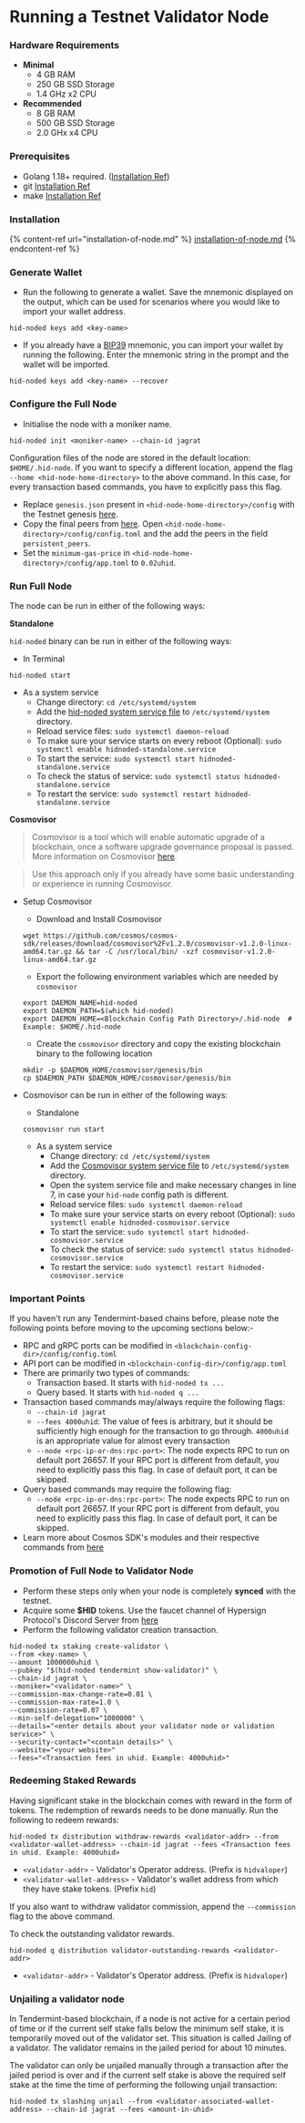 # Running a Testnet Validator Node

### Hardware Requirements

* **Minimal**
  * 4 GB RAM
  * 250 GB SSD Storage
  * 1.4 GHz x2 CPU
* **Recommended**
  * 8 GB RAM
  * 500 GB SSD Storage
  * 2.0 GHx x4 CPU

### Prerequisites

* Golang 1.18+ required. ([Installation Ref](https://go.dev/doc/install))
* git [Installation Ref](https://git-scm.com/book/en/v2/Getting-Started-Installing-Git)
* make [Installation Ref](https://linuxhint.com/install-make-ubuntu/)

### Installation

{% content-ref url="installation-of-node.md" %}
[installation-of-node.md](installation-of-node.md)
{% endcontent-ref %}

### Generate Wallet

* Run the following to generate a wallet. Save the mnemonic displayed on the output, which can be used for scenarios where you would like to import your wallet address.

```
hid-noded keys add <key-name>
```

* If you already have a [BIP39](https://github.com/bitcoin/bips/tree/master/bip-0039) mnemonic, you can import your wallet by running the following. Enter the mnemonic string in the prompt and the wallet will be imported.

```
hid-noded keys add <key-name> --recover
```

### Configure the Full Node

* Initialise the node with a moniker name.

```
hid-noded init <moniker-name> --chain-id jagrat
```

Configuration files of the node are stored in the default location: `$HOME/.hid-node`. If you want to specify a different location, append the flag `--home <hid-node-home-directory>` to the above command. In this case, for every transaction based commands, you have to explicitly pass this flag.

* Replace `genesis.json` present in `<hid-node-home-directory>/config` with the Testnet genesis [here](https://github.com/hypersign-protocol/networks/blob/master/testnet/jagrat/final\_genesis.json).
* Copy the final peers from [here](https://github.com/hypersign-protocol/networks/blob/master/testnet/jagrat/final\_peers.txt). Open `<hid-node-home-directory>/config/config.toml` and the add the peers in the field `persistent_peers`.
* Set the `minimum-gas-price` in `<hid-node-home-directory>/config/app.toml` to `0.02uhid`.

### Run Full Node

The node can be run in either of the following ways:

**Standalone**

`hid-noded` binary can be run in either of the following ways:

* In Terminal

```
hid-noded start
```

* As a system service
  * Change directory: `cd /etc/systemd/system`
  * Add the [hid-noded system service file](https://github.com/hypersign-protocol/hid-node/blob/main/contrib/hidnoded-standalone.service) to `/etc/systemd/system` directory.
  * Reload service files: `sudo systemctl daemon-reload`
  * To make sure your service starts on every reboot (Optional): `sudo systemctl enable hidnoded-standalone.service`
  * To start the service: `sudo systemctl start hidnoded-standalone.service`
  * To check the status of service: `sudo systemctl status hidnoded-standalone.service`
  * To restart the service: `sudo systemctl restart hidnoded-standalone.service`

**Cosmovisor**

> Cosmovisor is a tool which will enable automatic upgrade of a blockchain, once a software upgrade governance proposal is passed. More information on Cosmovisor [here](https://docs.cosmos.network/v0.45/run-node/cosmovisor.html).

> Use this approach only if you already have some basic understanding or experience in running Cosmovisor.

*   Setup Cosmovisor

    * Download and Install Cosmovisor

    ```
    wget https://github.com/cosmos/cosmos-sdk/releases/download/cosmovisor%2Fv1.2.0/cosmovisor-v1.2.0-linux-amd64.tar.gz && tar -C /usr/local/bin/ -xzf cosmovisor-v1.2.0-linux-amd64.tar.gz
    ```

    * Export the following environment variables which are needed by `cosmovisor`

    ```
    export DAEMON_NAME=hid-noded
    export DAEMON_PATH=$(which hid-noded)
    export DAEMON_HOME=<Blockchain Config Path Directory>/.hid-node  # Example: $HOME/.hid-node
    ```

    * Create the `cosmovisor` directory and copy the existing blockchain binary to the following location

    ```
    mkdir -p $DAEMON_HOME/cosmovisor/genesis/bin
    cp $DAEMON_PATH $DAEMON_HOME/cosmovisor/genesis/bin
    ```
*   Cosmovisor can be run in either of the following ways:

    * Standalone

    ```
    cosmovisor run start
    ```

    * As a system service
      * Change directory: `cd /etc/systemd/system`
      * Add the [Cosmovisor system service file](https://github.com/hypersign-protocol/hid-node/blob/main/contrib/hidnoded-cosmovisor.service) to `/etc/systemd/system` directory.
      * Open the system service file and make necessary changes in line 7, in case your `hid-node` config path is different.
      * Reload service files: `sudo systemctl daemon-reload`
      * To make sure your service starts on every reboot (Optional): `sudo systemctl enable hidnoded-cosmovisor.service`
      * To start the service: `sudo systemctl start hidnoded-cosmovisor.service`
      * To check the status of service: `sudo systemctl status hidnoded-cosmovisor.service`
      * To restart the service: `sudo systemctl restart hidnoded-cosmovisor.service`

### Important Points

If you haven't run any Tendermint-based chains before, please note the following points before moving to the upcoming sections below:-

* RPC and gRPC ports can be modified in `<blockchain-config-dir>/config/config.toml`
* API port can be modified in `<blockchain-config-dir>/config/app.toml`
* There are primarily two types of commands:
  * Transaction based. It starts with `hid-noded tx ...`
  * Query based. It starts with `hid-noded q ...`
* Transaction based commands may/always require the following flags:
  * `--chain-id jagrat`
  * `--fees 4000uhid`: The value of fees is arbitrary, but it should be sufficiently high enough for the transaction to go through. `4000uhid` is an appropriate value for almost every transaction
  * `--node <rpc-ip-or-dns:rpc-port>`: The node expects RPC to run on default port 26657. If your RPC port is different from default, you need to explicitly pass this flag. In case of default port, it can be skipped.
* Query based commands may require the following flag:
  * `--node <rpc-ip-or-dns:rpc-port>`: The node expects RPC to run on default port 26657. If your RPC port is different from default, you need to explicitly pass this flag. In case of default port, it can be skipped.
* Learn more about Cosmos SDK's modules and their respective commands from [here](https://docs.cosmos.network/v0.45/modules/)

### Promotion of Full Node to Validator Node

* Perform these steps only when your node is completely **synced** with the testnet.
* Acquire some **$HID** tokens. Use the faucet channel of Hypersign Protocol's Discord Server from [here](https://discord.com/channels/777575858075861033/1024638479818293318)
* Perform the following validator creation transaction.

```
hid-noded tx staking create-validator \
--from <key-name> \
--amount 1000000uhid \
--pubkey "$(hid-noded tendermint show-validator)" \
--chain-id jagrat \
--moniker="<validator-name>" \
--commission-max-change-rate=0.01 \
--commission-max-rate=1.0 \
--commission-rate=0.07 \
--min-self-delegation="1000000" \
--details="<enter details about your validator node or validation service>" \
--security-contact="<contain details>" \
--website="<your website>"
--fees="<Transaction fees in uhid. Example: 4000uhid>"
```

### Redeeming Staked Rewards

Having significant stake in the blockchain comes with reward in the form of tokens. The redemption of rewards needs to be done manually. Run the following to redeem rewards:

```
hid-noded tx distribution withdraw-rewards <validator-addr> --from <validator-wallet-address> --chain-id jagrat --fees <Transaction fees in uhid. Example: 4000uhid>
```

* `<validator-addr>` - Validator's Operator address. (Prefix is `hidvaloper`)
* `<validator-wallet-address>` - Validator's wallet address from which they have stake tokens. (Prefix `hid`)

If you also want to withdraw validator commission, append the `--commission` flag to the above command.

To check the outstanding validator rewards.

```
hid-noded q distribution validator-outstanding-rewards <validator-addr>
```

* `<validator-addr>` - Validator's Operator address. (Prefix is `hidvaloper`)

### Unjailing a validator node

In Tendermint-based blockchain, if a node is not active for a certain period of time or if the current self stake falls below the minimum self stake, it is temporarily moved out of the validator set. This situation is called Jailing of a validator. The validator remains in the jailed period for about 10 minutes.

The validator can only be unjailed manually through a transaction after the jailed period is over and if the current self stake is above the required self stake at the time the time of performing the following unjail transaction:

```
hid-noded tx slashing unjail --from <validator-associated-wallet-address> --chain-id jagrat --fees <amount-in-uhid>
```
